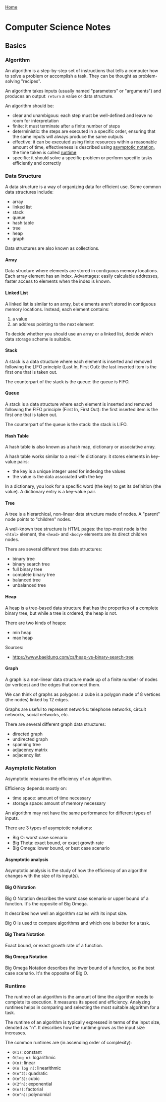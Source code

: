 [Home](../../README.md)

# Computer Science Notes

## Basics

### Algorithm

An algorithm is a step-by-step set of instructions that tells a computer how to solve a problem or accomplish a task. They can be thought as problem-solving "recipes".

An algorithm takes inputs (usually named "parameters" or "arguments") and produces an output: `return` a value or data structure.

An algorithm should be:
- clear and unambigous: each step must be well-defined and leave no room for interpretation
- finite: it must terminate after a finite number of steps
- deterministic: the steps are executed in a specific order, ensuring that the same inputs will always produce the same outputs
- effective: it can be executed using finite resources within a reasonable amount of time, effectiveness is described using [asymptotic notation](#asymptotic-notation), the time taken is called [runtime](#runtime)
- specific: it should solve a specific problem or perform specific tasks efficiently and correctly


### Data Structure 

A data structure is a way of organizing data for efficient use. Some common data structures include:
- array
- linked list
- stack
- queue
- hash table
- tree
- heap
- graph

Data structures are also known as collections.

#### Array

Data structure where elements are stored in contiguous memory locations. Each array element has an index. Advantages: easily calculable addresses, faster access to elements when the index is known.

#### Linked List

A linked list is similar to an array, but elements aren't stored in contiguous memory locations. Instead, each element contains:
1. a value
1. an address pointing to the next element

To decide whether you should use an array or a linked list, decide which data storage scheme is suitable.

#### Stack

A stack is a data structure where each element is inserted and removed following the LIFO principle (Last In, First Out): the last inserted item is the first one that is taken out.

The counterpart of the stack is the queue: the queue is FIFO.

#### Queue

A stack is a data structure where each element is inserted and removed following the FIFO principle (First In, First Out): the first inserted item is the first one that is taken out.

The counterpart of the queue is the stack: the stack is LIFO.

#### Hash Table

A hash table is also known as a hash map, dictionary or associative array.

A hash table works similar to a real-life dictionary: it stores elements in key-value pairs:
- the key is a unique integer used for indexing the values
- the value is the data associated with the key

In a dictionary, you look for a specific word (the key) to get its definition (the value). A dictionary entry is a key-value pair.

#### Tree

A tree is a hierarchical, non-linear data structure made of nodes. A "parent" node points to "children" nodes.

A well-known tree structure is HTML pages: the top-most node is the `<html>` element, the `<head>` and `<body>` elements are its direct children nodes.

There are several different tree data structures:
- binary tree
- binary search tree
- full binary tree
- complete binary tree
- balanced tree
- unbalanced tree

#### Heap

A heap is a tree-based data structure that has the properties of a complete binary tree, but while a tree is ordered, the heap is not. 

There are two kinds of heaps:
- min heap
- max heap

Sources:
- https://www.baeldung.com/cs/heap-vs-binary-search-tree

#### Graph

A graph is a non-linear data structure made up of a finite number of nodes (or vertices) and the edges that connect them.

We can think of graphs as polygons: a cube is a polygon made of 8 vertices (the nodes) linked by 12 edges.

Graphs are useful to represent networks: telephone networks, circuit networks, social networks, etc.

There are several different graph data structures:
- directed graph
- undirected graph
- spanning tree
- adjacency matrix
- adjacency list


### Asymptotic Notation

Asymptotic measures the efficiency of an algorithm.

Efficiency depends mostly on:
- time space: amount of time necessary
- storage space: amount of memory necessary

An algorithm may not have the same performance for different types of inputs.

There are 3 types of asymptotic notations:
- Big O: worst case scenario
- Big Theta: exact bound, or exact growth rate
- Big Omega: lower bound, or best case scenario

#### Asymptotic analysis

Asymptotic analysis is the study of how the efficiency of an algorithm changes with the size of its input(s).

#### Big O Notation

Big O Notation describes the worst case scenario or upper bound of a function. It's the opposite of Big Omega.

It describes how well an algorithm scales with its input size.

Big O is used to compare algorithms and which one is better for a task.

#### Big Theta Notation

Exact bound, or exact growth rate of a function.

#### Big Omega Notation

Big Omega Notation describes the lower bound of a function, so the best case scenario. It's the opposite of Big O.

### Runtime

The runtime of an algorithm is the amount of time the algorithm needs to complete its execution. It measures its speed and efficiency. Analyzing runtimes helps in comparing and selecting the most suitable algorithm for a task.

The runtime of an algorithm is typically expressed in terms of the input size, denoted as "n". It describes how the runtime grows as the input size increases.

The common runtimes are (in ascending order of complexity):
- `O(1)`: constant
- `O(log n)`: logarithmic
- `O(n)`: linear
- `O(n log n)`: linearithmic
- `O(n^2)`: quadratic
- `O(n^3)`: cubic
- `O(2^n)`: exponential
- `O(n!)`: factorial
- `O(n^n)`: polynomial
